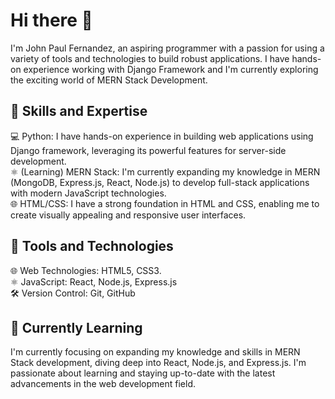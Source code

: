 # Hi there 👋

I'm John Paul Fernandez, an aspiring programmer with a passion for using a variety of tools and technologies to build robust applications. I have hands-on experience working with Django Framework and I'm currently exploring the exciting world of MERN Stack Development.

## 🚀 Skills and Expertise

💻 Python: I have hands-on experience in building web applications using Django framework, leveraging its powerful features for server-side development.<br>
⚛️ (Learning) MERN Stack: I'm currently expanding my knowledge in MERN (MongoDB, Express.js, React, Node.js) to develop full-stack applications with modern JavaScript technologies.<br>
🌐 HTML/CSS: I have a strong foundation in HTML and CSS, enabling me to create visually appealing and responsive user interfaces.<br>

## 🔧 Tools and Technologies

🌐 Web Technologies: HTML5, CSS3.<br>
⚛️ JavaScript: React, Node.js, Express.js<br>
🛠️ Version Control: Git, GitHub<br>

## 🌱 Currently Learning
I'm currently focusing on expanding my knowledge and skills in MERN Stack development, diving deep into React, Node.js, and Express.js. I'm passionate about learning and staying up-to-date with the latest advancements in the web development field.
